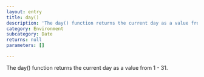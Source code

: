 ```yaml
---
layout: entry
title: day()
description: 'The day() function returns the current day as a value from 1 - 31.'
category: Environment
subcategory: Date
returns: null
parameters: []

---
```

The day() function returns the current day as a value from 1 - 31.